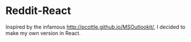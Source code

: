 # Reddit-React

Inspired by the infamous http://pcottle.github.io/MSOutlookit/, I decided to make my own version in React.
